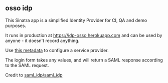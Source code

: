 ## osso idp

This Sinatra app is a simplified Identity Provider for CI, QA and demo purposes.

It runs in production at https://idp-osso.herokuapp.com and can be used by anyone - it doesn't record anything.

Use [this metadata](metadata.xml) to configure a service provider.

The login form takes any values, and will return a SAML response according to the SAML request.

Credit to [saml_idp/saml_idp](https://github.com/saml-idp/saml_idp)
